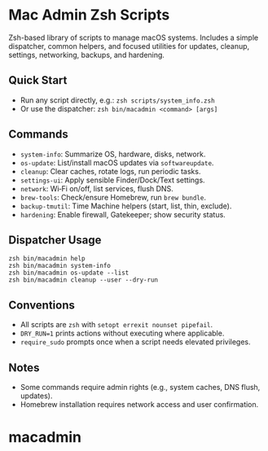 # Mac Admin Zsh Scripts

Zsh-based library of scripts to manage macOS systems. Includes a simple dispatcher, common helpers, and focused utilities for updates, cleanup, settings, networking, backups, and hardening.

## Quick Start

- Run any script directly, e.g.: `zsh scripts/system_info.zsh`
- Or use the dispatcher: `zsh bin/macadmin <command> [args]`

## Commands

- `system-info`: Summarize OS, hardware, disks, network.
- `os-update`: List/install macOS updates via `softwareupdate`.
- `cleanup`: Clear caches, rotate logs, run periodic tasks.
- `settings-ui`: Apply sensible Finder/Dock/Text settings.
- `network`: Wi‑Fi on/off, list services, flush DNS.
- `brew-tools`: Check/ensure Homebrew, run `brew bundle`.
- `backup-tmutil`: Time Machine helpers (start, list, thin, exclude).
- `hardening`: Enable firewall, Gatekeeper; show security status.

## Dispatcher Usage

```
zsh bin/macadmin help
zsh bin/macadmin system-info
zsh bin/macadmin os-update --list
zsh bin/macadmin cleanup --user --dry-run
```

## Conventions

- All scripts are `zsh` with `setopt errexit nounset pipefail`.
- `DRY_RUN=1` prints actions without executing where applicable.
- `require_sudo` prompts once when a script needs elevated privileges.

## Notes

- Some commands require admin rights (e.g., system caches, DNS flush, updates).
- Homebrew installation requires network access and user confirmation.

# macadmin
